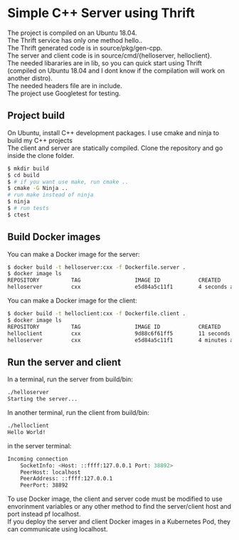 # Simple C++ Server using Thrift
The project is compiled on an Ubuntu 18.04.<br>
The Thrift service has only one method hello..<br>
The Thrift generated code is in source/pkg/gen-cpp.<br>
The server and client code is in source/cmd/{helloserver, helloclient}.<br>
The needed libararies are in lib, so you can quick start using Thrift (compiled on Ubuntu 18.04 and I dont know if the compilation will work on another distro).<br>
The needed headers file are in include.<br>
The project use Googletest for testing.
## Project build
On Ubuntu, install C++ development packages. I use cmake and ninja to build my C++  projects<br>
The client and server are statically compiled.
Clone the repository and go inside the clone folder.
```bash
$ mkdir build
$ cd build
$ # if you want use make, run cmake ..
$ cmake -G Ninja ..
# run make instead of ninja
$ ninja
$ # run tests
$ ctest
```
## Build Docker images
You can make a Docker image for the server:
```bash
$ docker build -t helloserver:cxx -f Dockerfile.server .
$ docker image ls
REPOSITORY          TAG                 IMAGE ID            CREATED             SIZE
helloserver         cxx                 e5d84a5c11f1        4 seconds ago       2.45MB
```
You can make a Docker image for the client:
```bash
$ docker build -t helloclient:cxx -f Dockerfile.client .
$ docker image ls
REPOSITORY          TAG                 IMAGE ID            CREATED             SIZE
helloclient         cxx                 9d88c6f61ff5        11 seconds ago      2.31MB
helloserver         cxx                 e5d84a5c11f1        4 minutes ago       2.45MB
```
## Run the server and client
In a terminal, run the server from build/bin:
```bash
./helloserver
Starting the server...
```
In another terminal, run the client from build/bin:
```bash
./helloclient
Hello World!
```
in the server terminal:
```bash
Incoming connection
	SocketInfo: <Host: ::ffff:127.0.0.1 Port: 38892>
	PeerHost: localhost
	PeerAddress: ::ffff:127.0.0.1
	PeerPort: 38892
```
To use Docker image, the client and server code must be modified to use envorinment variables or any other method to find the server/client host and port instead pf localhost.<br>
If you deploy the server and client Docker images in a Kubernetes Pod, they can communicate using localhost.

